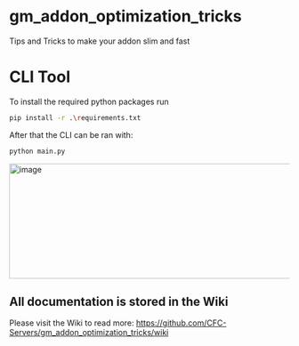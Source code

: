 # gm_addon_optimization_tricks
Tips and Tricks to make your addon slim and fast

# CLI Tool
To install the required python packages run
```bash
pip install -r .\requirements.txt
```

After that the CLI can be ran with:
```bash
python main.py
```
<img width="507" height="207" alt="image" src="https://github.com/user-attachments/assets/84cfc266-653f-470e-925b-99f6aa8035fc" />

## All documentation is stored in the Wiki
Please visit the Wiki to read more: https://github.com/CFC-Servers/gm_addon_optimization_tricks/wiki
